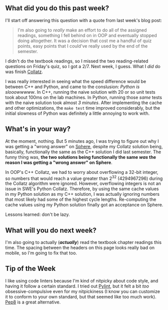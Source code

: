 ## What did you do this past week?
I'll start off answering this question with a quote from last week's blog post:

> I'm also going to *really* make an effort to do all of the assigned
readings, something I fell behind on in OOP and eventually stopped doing
altogether. It was a decision that cost me a handful of quiz points, easy points
that I could've really used by the end of the semester.

I didn't do the textbook readings, so I missed the two reading-related questions
on Friday's quiz, so I got a 2/7. Next week, I guess. What I *did* do was finish
[Collatz](http://www.cs.utexas.edu/users/downing/cs373/projects/Collatz.html).

I was really interested in seeing what the speed difference would be
between C++ and Python, and came to the conslusion: *Python is slooowwwww*. 
In C++, running the naive solution with 20 or so unit tests took about 100ms
on the lab machines. In Python, running those *same* tests with the naive solution
took almost *3 minutes*.
After implementing the cache and other optimizations, the `make test` time
improved considerably, but the initial slowness of Python was definitely a
little annoying to work with.

## What's in your way?

At the moment, nothing. But 5 minutes ago, I was trying to figure out why I was getting
a "wrong answer" on [Sphere](http://www.spoj.com/problems/PROBTNPO/),
despite my Collatz solution being, basically, functionally the
same as the C++ solution I did last semester. The funny thing was, **the two
solutions being functionally the same _was_ the reason I was getting a
"wrong answer" on Sphere**. 

In OOP's C++ Collatz, we had to worry about overflowing
a 32-bit integer, so numbers that would reach a value greater than 2<sup>32</sup>
(4294967296) during the Collatz algorithm were ignored. However, overflowing
integers is not an issue in SWE's Python Collatz. Therefore, by using the same
cache values in my Python solution as my C++ solution, I was actually ignoring
numbers that most likely had some of the highest cycle lengths. Re-computing the
cache values using my Python solution finally got an acceptance on Sphere.

Lessons learned: don't be lazy.

## What will you do next week?

I'm also going to actually (**_actually_**) read the textbook chapter readings
this time. The spacing between the headers on this page looks really bad on
mobile, so I'm going to fix that too.

## Tip of the Week

I like using code linters because I'm kind of nitpicky about code style, and
having it follow a certain standard. I tried out [Pylint](http://www.pylint.org),
but it felt a bit *too* obsessive-compulsive even for my nitpickiness (I know you
can customize it to conform to your own standard, but that seemed like
too much work). [Pep8](https://pypi.python.org/pypi/pep8) is a great alternative. 
